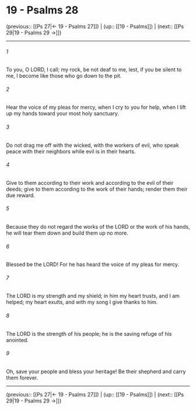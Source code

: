 # 19 - Psalms 28

(previous:: [[Ps 27|← 19 - Psalms 27]]) | (up:: [[19 - Psalms]]) | (next:: [[Ps 29|19 - Psalms 29 →]])

***


###### 1 
To you, O LORD, I call; my rock, be not deaf to me, lest, if you be silent to me, I become like those who go down to the pit. 

###### 2 
Hear the voice of my pleas for mercy, when I cry to you for help, when I lift up my hands toward your most holy sanctuary. 

###### 3 
Do not drag me off with the wicked, with the workers of evil, who speak peace with their neighbors while evil is in their hearts. 

###### 4 
Give to them according to their work and according to the evil of their deeds; give to them according to the work of their hands; render them their due reward. 

###### 5 
Because they do not regard the works of the LORD or the work of his hands, he will tear them down and build them up no more. 

###### 6 
Blessed be the LORD! For he has heard the voice of my pleas for mercy. 

###### 7 
The LORD is my strength and my shield; in him my heart trusts, and I am helped; my heart exults, and with my song I give thanks to him. 

###### 8 
The LORD is the strength of his people; he is the saving refuge of his anointed. 

###### 9 
Oh, save your people and bless your heritage! Be their shepherd and carry them forever.

***

(previous:: [[Ps 27|← 19 - Psalms 27]]) | (up:: [[19 - Psalms]]) | (next:: [[Ps 29|19 - Psalms 29 →]])
